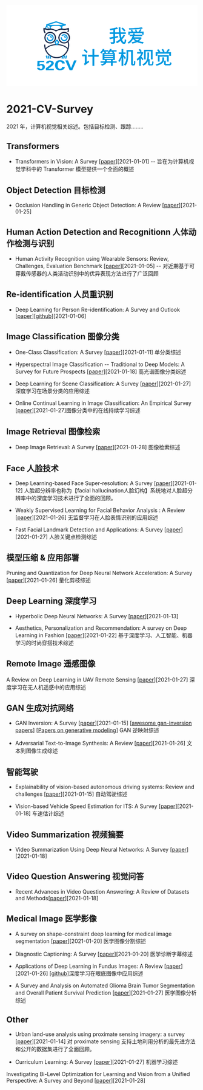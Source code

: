 <div align="center">
  <img src="image/52CV1.png" width="600"/>
</div>

# 2021-CV-Survey

2021 年，计算机视觉相关综述。包括目标检测、跟踪........



## Transformers

- Transformers in Vision: A Survey [[paper](https://arxiv.org/abs/2101.01169)][2021-01-01]
-- 旨在为计算机视觉学科中的 Transformer 模型提供一个全面的概述




## Object Detection 目标检测

- Occlusion Handling in Generic Object Detection: A Review [[paper](https://arxiv.org/abs/2101.08845)][2021-01-25]




## Human Action Detection and Recognitionn 人体动作检测与识别

- Human Activity Recognition using Wearable Sensors: Review, Challenges, Evaluation Benchmark [[paper](https://arxiv.org/abs/2101.01665)][2021-01-05]
-- 对近期基于可穿戴传感器的人类活动识别中的优异表现方法进行了广泛回顾





## Re-identification 人员重识别
- Deep Learning for Person Re-identification: A Survey and Outlook [[paper](https://arxiv.org/abs/2001.04193v2)][[github](github.com/mangye16/ReI)][2021-01-06]





## Image Classification 图像分类

- One-Class Classification: A Survey  [[paper](https://arxiv.org/abs/2101.03064)][2021-01-11] 单分类综述

- Hyperspectral Image Classification -- Traditional to Deep Models: A Survey for Future Prospects [[paper](https://arxiv.org/abs/2101.06116)][2021-01-18] 高光谱图像分类综述

- Deep Learning for Scene Classification: A Survey [[paper](https://arxiv.org/abs/2101.10531)][2021-01-27] 深度学习在场景分类的应用综述

- Online Continual Learning in Image Classification: An Empirical Survey [[paper](https://arxiv.org/abs/2101.10423)][2021-01-27]图像分类中的在线持续学习综述


## Image Retrieval 图像检索

- Deep Image Retrieval: A Survey [[paper](https://arxiv.org/abs/2101.11282)][2021-01-28] 图像检索综述




## Face 人脸技术

- Deep Learning-based Face Super-resolution: A Survey  [[paper](https://arxiv.org/abs/2101.03749)][2021-01-12]
人脸超分辨率也称为【facial hallucination人脸幻构】系统地对人脸超分辨率中的深度学习技术进行了全面的回顾。

- Weakly Supervised Learning for Facial Behavior Analysis : A Review [[paper](https://arxiv.org/abs/2101.09858)][2021-01-26] 无监督学习在人脸表情识别的应用综述

- Fast Facial Landmark Detection and Applications: A Survey   [[paper](https://arxiv.org/abs/2101.10808)][2021-01-27] 人脸关键点检测综述



## 模型压缩 & 应用部署

Pruning and Quantization for Deep Neural Network Acceleration: A Survey [[paper](https://arxiv.org/abs/2101.09671)][2021-01-26] 量化剪枝综述



## Deep Learning 深度学习

- Hyperbolic Deep Neural Networks: A Survey [[paper](https://arxiv.org/abs/2101.04562)][2021-01-13]

- Aesthetics, Personalization and Recommendation: A survey on Deep Learning in Fashion [[paper](https://arxiv.org/abs/2101.08301)][2021-01-22] 基于深度学习、人工智能、机器学习的时尚穿搭技术综述


## Remote Image 遥感图像

A Review on Deep Learning in UAV Remote Sensing [[paper](https://arxiv.org/abs/2101.10808)][2021-01-27] 深度学习在无人机遥感中的应用综述



## GAN 生成对抗网络

- GAN Inversion: A Survey [[paper](https://arxiv.org/abs/2101.05278)][2021-01-15] [[awesome gan-inversion papers](https://github.com/weihaox/awesome-image-translation/blob/master/awesome-gan-inversion.md)]
[[Papers on generative modeling](https://github.com/zhoubolei/awesome-generative-modeling)] GAN 逆映射综述


- Adversarial Text-to-Image Synthesis: A Review [[paper](https://arxiv.org/abs/2101.09983)][2021-01-26] 文本到图像生成综述


## 智能驾驶

- Explainability of vision-based autonomous driving systems: Review and challenges [[paper](https://arxiv.org/abs/2101.05307)][2021-01-15] 自动驾驶综述

- Vision-based Vehicle Speed Estimation for ITS: A Survey [[paper](https://arxiv.org/abs/2101.06159)][2021-01-18] 车速估计综述




## Video Summarization 视频摘要

- Video Summarization Using Deep Neural Networks: A Survey [[paper](https://arxiv.org/abs/2101.06072)][2021-01-18]




## Video Question Answering 视觉问答

- Recent Advances in Video Question Answering: A Review of Datasets and Methods[[paper](https://arxiv.org/abs/2101.05954)][2021-01-18]




## Medical Image 医学影像

- A survey on shape-constraint deep learning for medical image segmentation [[paper](https://arxiv.org/abs/2101.07721)][2021-01-20] 医学图像分割综述

- Diagnostic Captioning: A Survey [[paper](https://arxiv.org/abs/2101.07299)][2021-01-20] 医学诊断字幕综述

- Applications of Deep Learning in Fundus Images: A Review  [[paper](https://arxiv.org/abs/2101.09864)][2021-01-26] [[github](https://github.com/nkicsl/Fundus_Review)]深度学习在眼底图像中应用综述

- A Survey and Analysis on Automated Glioma Brain Tumor Segmentation and Overall Patient Survival Prediction  [[paper](https://arxiv.org/abs/2101.10599)][2021-01-27] 医学图像分析综述


## Other

- Urban land-use analysis using proximate sensing imagery: a survey [[paper](https://arxiv.org/abs/2101.04827)][2021-01-14] 对 proximate sensing 支持土地利用分析的最先进方法和公开的数据集进行了全面回顾。

- Curriculum Learning: A Survey  [[paper](https://arxiv.org/abs/2101.10382)][2021-01-27] 机器学习综述


Investigating Bi-Level Optimization for Learning and Vision from a Unified Perspective: A Survey and Beyond [[paper](https://arxiv.org/abs/2101.11517)][2021-01-28] 






















